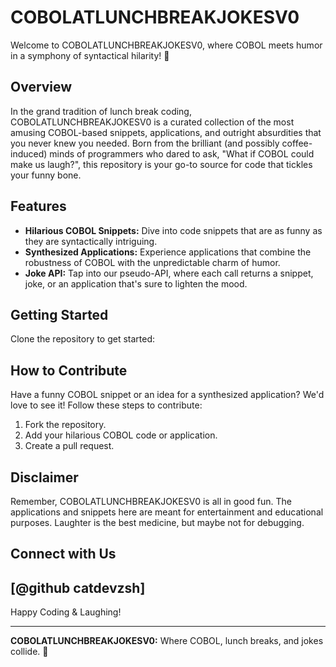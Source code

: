  # COBOLATLUNCHBREAKJOKESV0

Welcome to COBOLATLUNCHBREAKJOKESV0, where COBOL meets humor in a symphony of syntactical hilarity! 🎉

## Overview

In the grand tradition of lunch break coding, COBOLATLUNCHBREAKJOKESV0 is a curated collection of the most amusing COBOL-based snippets, applications, and outright absurdities that you never knew you needed. Born from the brilliant (and possibly coffee-induced) minds of programmers who dared to ask, "What if COBOL could make us laugh?", this repository is your go-to source for code that tickles your funny bone.

## Features

- **Hilarious COBOL Snippets:** Dive into code snippets that are as funny as they are syntactically intriguing.
- **Synthesized Applications:** Experience applications that combine the robustness of COBOL with the unpredictable charm of humor.
- **Joke API:** Tap into our pseudo-API, where each call returns a snippet, joke, or an application that's sure to lighten the mood.

## Getting Started

Clone the repository to get started:
## 

## How to Contribute

Have a funny COBOL snippet or an idea for a synthesized application? We'd love to see it! Follow these steps to contribute:

1. Fork the repository.
2. Add your hilarious COBOL code or application.
3. Create a pull request.

## Disclaimer

Remember, COBOLATLUNCHBREAKJOKESV0 is all in good fun. The applications and snippets here are meant for entertainment and educational purposes. Laughter is the best medicine, but maybe not for debugging.

## Connect with Us
 ## [@github catdevzsh]
 
Happy Coding & Laughing!

---

**COBOLATLUNCHBREAKJOKESV0:** Where COBOL, lunch breaks, and jokes collide. 🚀
